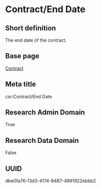 # Contract/End Date
## Short definition
The end date of the contract.
## Base page
[Contract](../../Objects/Contract.md)
## Meta title
csr:Contract/End Date
## Research Admin Domain
True
## Research Data Domain
False
## UUID
dbe0fa76-f3d3-4174-8487-4991922ebbb2
